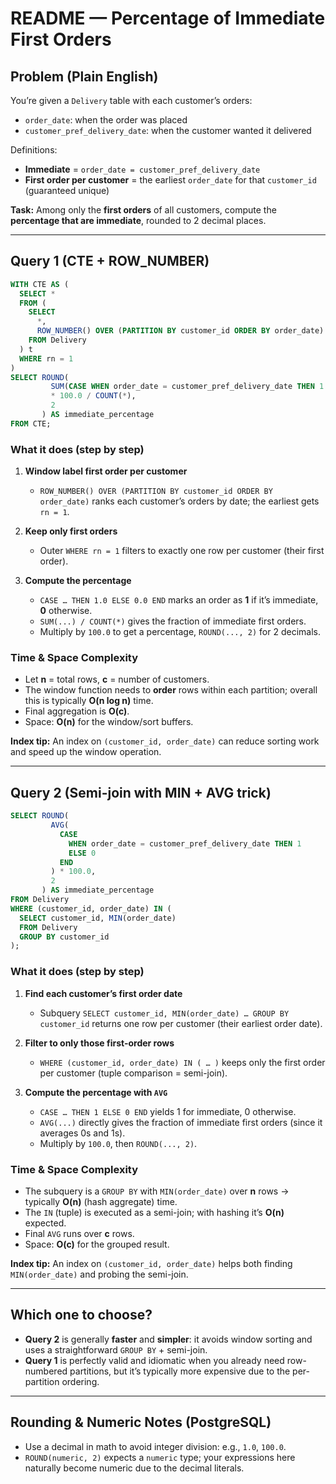 # README — Percentage of Immediate First Orders

## Problem (Plain English)

You’re given a `Delivery` table with each customer’s orders:

* `order_date`: when the order was placed
* `customer_pref_delivery_date`: when the customer wanted it delivered

Definitions:

* **Immediate** = `order_date = customer_pref_delivery_date`
* **First order per customer** = the earliest `order_date` for that `customer_id` (guaranteed unique)

**Task:** Among only the **first orders** of all customers, compute the **percentage that are immediate**, rounded to 2 decimal places.

---

## Query 1 (CTE + ROW\_NUMBER)

```sql
WITH CTE AS (
  SELECT *
  FROM (
    SELECT
      *,
      ROW_NUMBER() OVER (PARTITION BY customer_id ORDER BY order_date) AS rn
    FROM Delivery
  ) t
  WHERE rn = 1
)
SELECT ROUND(
         SUM(CASE WHEN order_date = customer_pref_delivery_date THEN 1.0 ELSE 0.0 END)
         * 100.0 / COUNT(*),
         2
       ) AS immediate_percentage
FROM CTE;
```

### What it does (step by step)

1. **Window label first order per customer**

   * `ROW_NUMBER() OVER (PARTITION BY customer_id ORDER BY order_date)` ranks each customer’s orders by date; the earliest gets `rn = 1`.

2. **Keep only first orders**

   * Outer `WHERE rn = 1` filters to exactly one row per customer (their first order).

3. **Compute the percentage**

   * `CASE … THEN 1.0 ELSE 0.0 END` marks an order as **1** if it’s immediate, **0** otherwise.
   * `SUM(...) / COUNT(*)` gives the fraction of immediate first orders.
   * Multiply by `100.0` to get a percentage, `ROUND(..., 2)` for 2 decimals.

### Time & Space Complexity

* Let **n** = total rows, **c** = number of customers.
* The window function needs to **order** rows within each partition; overall this is typically **O(n log n)** time.
* Final aggregation is **O(c)**.
* Space: **O(n)** for the window/sort buffers.

**Index tip:** An index on `(customer_id, order_date)` can reduce sorting work and speed up the window operation.

---

## Query 2 (Semi-join with MIN + AVG trick)

```sql
SELECT ROUND(
         AVG(
           CASE
             WHEN order_date = customer_pref_delivery_date THEN 1
             ELSE 0
           END
         ) * 100.0,
         2
       ) AS immediate_percentage
FROM Delivery
WHERE (customer_id, order_date) IN (
  SELECT customer_id, MIN(order_date)
  FROM Delivery
  GROUP BY customer_id
);
```

### What it does (step by step)

1. **Find each customer’s first order date**

   * Subquery `SELECT customer_id, MIN(order_date) … GROUP BY customer_id` returns one row per customer (their earliest order date).

2. **Filter to only those first-order rows**

   * `WHERE (customer_id, order_date) IN ( … )` keeps only the first order per customer (tuple comparison = semi-join).

3. **Compute the percentage with `AVG`**

   * `CASE … THEN 1 ELSE 0 END` yields 1 for immediate, 0 otherwise.
   * `AVG(...)` directly gives the fraction of immediate first orders (since it averages 0s and 1s).
   * Multiply by `100.0`, then `ROUND(..., 2)`.

### Time & Space Complexity

* The subquery is a `GROUP BY` with `MIN(order_date)` over **n** rows → typically **O(n)** (hash aggregate) time.
* The `IN` (tuple) is executed as a semi-join; with hashing it’s **O(n)** expected.
* Final `AVG` runs over **c** rows.
* Space: **O(c)** for the grouped result.

**Index tip:** An index on `(customer_id, order_date)` helps both finding `MIN(order_date)` and probing the semi-join.

---

## Which one to choose?

* **Query 2** is generally **faster** and **simpler**: it avoids window sorting and uses a straightforward `GROUP BY` + semi-join.
* **Query 1** is perfectly valid and idiomatic when you already need row-numbered partitions, but it’s typically more expensive due to the per-partition ordering.

---

## Rounding & Numeric Notes (PostgreSQL)

* Use a decimal in math to avoid integer division: e.g., `1.0`, `100.0`.
* `ROUND(numeric, 2)` expects a `numeric` type; your expressions here naturally become numeric due to the decimal literals.
